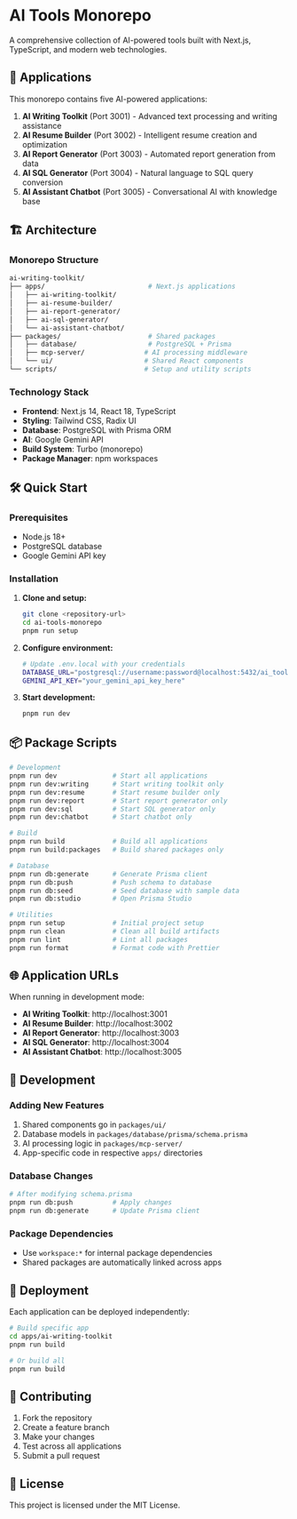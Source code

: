 # AI Tools Monorepo

A comprehensive collection of AI-powered tools built with Next.js, TypeScript, and modern web technologies.

## 🚀 Applications

This monorepo contains five AI-powered applications:

1. **AI Writing Toolkit** (Port 3001) - Advanced text processing and writing assistance
2. **AI Resume Builder** (Port 3002) - Intelligent resume creation and optimization
3. **AI Report Generator** (Port 3003) - Automated report generation from data
4. **AI SQL Generator** (Port 3004) - Natural language to SQL query conversion
5. **AI Assistant Chatbot** (Port 3005) - Conversational AI with knowledge base

## 🏗️ Architecture

### Monorepo Structure
```bash
ai-writing-toolkit/
├── apps/                          # Next.js applications
│   ├── ai-writing-toolkit/
│   ├── ai-resume-builder/
│   ├── ai-report-generator/
│   ├── ai-sql-generator/
│   └── ai-assistant-chatbot/
├── packages/                      # Shared packages
│   ├── database/                  # PostgreSQL + Prisma
│   ├── mcp-server/               # AI processing middleware
│   └── ui/                       # Shared React components
└── scripts/                      # Setup and utility scripts
```

### Technology Stack
- **Frontend**: Next.js 14, React 18, TypeScript
- **Styling**: Tailwind CSS, Radix UI
- **Database**: PostgreSQL with Prisma ORM
- **AI**: Google Gemini API
- **Build System**: Turbo (monorepo)
- **Package Manager**: npm workspaces

## 🛠️ Quick Start

### Prerequisites
- Node.js 18+ 
- PostgreSQL database
- Google Gemini API key

### Installation

1. **Clone and setup:**
   ```bash
   git clone <repository-url>
   cd ai-tools-monorepo
   pnpm run setup
   ```

2. **Configure environment:**
   ```bash
   # Update .env.local with your credentials
   DATABASE_URL="postgresql://username:password@localhost:5432/ai_tools_db"
   GEMINI_API_KEY="your_gemini_api_key_here"
   ```

3. **Start development:**
   ```bash
   pnpm run dev
   ```

## 📦 Package Scripts

```bash
# Development
pnpm run dev              # Start all applications
pnpm run dev:writing      # Start writing toolkit only
pnpm run dev:resume       # Start resume builder only
pnpm run dev:report       # Start report generator only
pnpm run dev:sql          # Start SQL generator only
pnpm run dev:chatbot      # Start chatbot only

# Build
pnpm run build            # Build all applications
pnpm run build:packages   # Build shared packages only

# Database
pnpm run db:generate      # Generate Prisma client
pnpm run db:push          # Push schema to database
pnpm run db:seed          # Seed database with sample data
pnpm run db:studio        # Open Prisma Studio

# Utilities
pnpm run setup            # Initial project setup
pnpm run clean            # Clean all build artifacts
pnpm run lint             # Lint all packages
pnpm run format           # Format code with Prettier
```

## 🌐 Application URLs

When running in development mode:

- **AI Writing Toolkit**: http://localhost:3001
- **AI Resume Builder**: http://localhost:3002  
- **AI Report Generator**: http://localhost:3003
- **AI SQL Generator**: http://localhost:3004
- **AI Assistant Chatbot**: http://localhost:3005

## 🔧 Development

### Adding New Features
1. Shared components go in `packages/ui/`
2. Database models in `packages/database/prisma/schema.prisma`
3. AI processing logic in `packages/mcp-server/`
4. App-specific code in respective `apps/` directories

### Database Changes
```bash
# After modifying schema.prisma
pnpm run db:push          # Apply changes
pnpm run db:generate      # Update Prisma client
``` 

### Package Dependencies
- Use `workspace:*` for internal package dependencies
- Shared packages are automatically linked across apps

## 🚀 Deployment

Each application can be deployed independently:

```bash
# Build specific app
cd apps/ai-writing-toolkit
pnpm run build

# Or build all
pnpm run build
```

## 🤝 Contributing

1. Fork the repository
2. Create a feature branch
3. Make your changes
4. Test across all applications
5. Submit a pull request

## 📄 License

This project is licensed under the MIT License.
